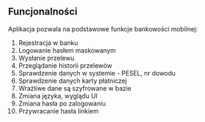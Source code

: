 ## Funcjonalności
Aplikacja pozwala na podstawowe funkcje bankowości mobilnej:
1. Rejestracja w banku
2. Logowanie hasłem maskowanym 
3. Wysłanie przelewu
4. Przeglądanie historii przelewów
5. Sprawdzenie danych w systemie - PESEL, nr dowodu
6. Sprawdzenie danych karty płatniczej
7. Wrażliwe dane są szyfrowane w bazie
8. Zmiana języka, wyglądu UI
9. Zmiana hasła po zalogowaniu
10. Przywracanie hasła linkiem 
